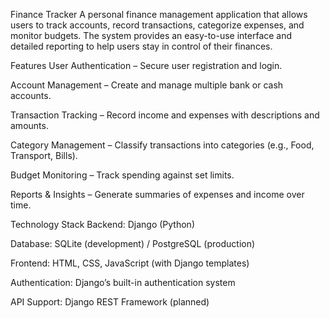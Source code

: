 Finance Tracker
A personal finance management application that allows users to track accounts, record transactions, categorize expenses, and monitor budgets. The system provides an easy-to-use interface and detailed reporting to help users stay in control of their finances.

Features
User Authentication – Secure user registration and login.

Account Management – Create and manage multiple bank or cash accounts.

Transaction Tracking – Record income and expenses with descriptions and amounts.

Category Management – Classify transactions into categories (e.g., Food, Transport, Bills).

Budget Monitoring – Track spending against set limits.

Reports & Insights – Generate summaries of expenses and income over time.

Technology Stack
Backend: Django (Python)

Database: SQLite (development) / PostgreSQL (production)

Frontend: HTML, CSS, JavaScript (with Django templates)

Authentication: Django’s built-in authentication system

API Support: Django REST Framework (planned)
